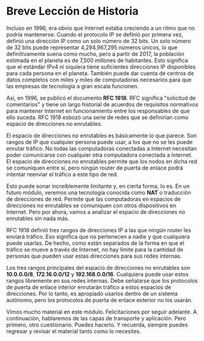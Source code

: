 # Breve Lección de Historia

Incluso en 1996, era obvio que Internet estaba creciendo a un ritmo que no podría mantenerse. Cuando el protocolo IP se definió por primera vez, definió una dirección IP como un solo número de 32 bits. Un solo número de 32 bits puede representar 4,294,967,295 números únicos, lo que definitivamente suena como mucho, pero a partir de 2017, la población estimada en el planeta es de 7,500 millones de habitantes. Esto significa que el estándar IPv4 ni siquiera tiene suficientes direcciones IP disponibles para cada persona en el planeta. También puede dar cuenta de centros de datos completos con miles y miles de computadoras necesarios para que las empresas de tecnología a gran escala funcionen.

Así, en 1996, se publicó el documento **RFC 1918**. RFC significa "solicitud de comentarios" y tiene un largo historial de acuerdos de requisitos normativos para mantener Internet en funcionamiento entre los responsables de que ello suceda. RFC 1918 esbozó una serie de redes que se definirían como espacio de direcciones no enrutables.

El espacio de direcciones no enrutables es básicamente lo que parece. Son rangos de IP que cualquier persona puede usar, a los que no se les puede enrutar tráfico. No todas las computadoras conectadas a Internet necesitan poder comunicarse con cualquier otra computadora conectada a Internet. El espacio de direcciones no enrutables permite que los nodos en dicha red se comuniquen entre sí, pero ningún router de puerta de enlace podrá intentar reenviar el tráfico a este tipo de red.

Esto puede sonar increíblemente limitante y, en cierta forma, lo es. En un futuro módulo, veremos una tecnología conocida como **NAT** o traducción de direcciones de red. Permite que las computadoras en espacios de direcciones no enrutables se comuniquen con otros dispositivos en Internet. Pero por ahora, vamos a analizar el espacio de direcciones no enrutables sin nada más.

RFC 1918 definió tres rangos de direcciones IP a las que ningún router les enviará tráfico. Eso significa que no pertenecen a nadie y que cualquiera puede usarlas. De hecho, como están separados de la forma en que el tráfico se mueve a través de Internet, no hay límite para la cantidad de personas que pueden usar estas direcciones para sus redes internas.

Los tres rangos principales del espacio de direcciones no enrutables son **10.0.0.0/8**, **172.16.0.0/12** y **192.168.0.0/16**. Cualquiera puede usar estos rangos libremente en sus redes internas. Debe señalarse que los protocolos de puerta de enlace interior enrutarán tráfico a estos espacios de direcciones. Por lo tanto, es apropiado usarlos dentro de un sistema autónomo, pero los protocolos de puerta de enlace exterior no los usarán.

Vimos mucho material en este módulo. Felicitaciones por seguir adelante. A continuación, hablaremos de las capas de transporte y aplicación. Pero primero, otro cuestionario. Puedes hacerlo. Y recuerda, siempre puedes regresar y revisar el material tanto como lo necesites.
